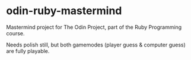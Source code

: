 # odin-ruby-mastermind
Mastermind project for The Odin Project, part of the Ruby Programming course.

Needs polish still, but both gamemodes (player guess & computer guess) are fully playable.
